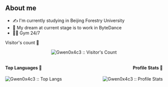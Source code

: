 ## About me
- ✍ I'm currently studying in Beijing Forestry University
- 👜 My dream at current stage is to work in ByteDance
- 🏋️‍♂️ Gym 24/7

<p align="center>
  <h4 align="center">Visitor's count 👀</h4>
  <p align="center"><img src="https://profile-counter.glitch.me/{Gwen0x4c3}/count.svg" alt="Gwen0x4c3 :: Visitor's Count" /></p>
</p>

<div style="display: flex; justify-content: space-between;">
  <div style="flex: 1; text-align: left;">
    <h4>Top Languages 👅</h4>
    <img src="https://github-readme-stats.vercel.app/api/top-langs/?username=Gwen0x4c3&langs_count=10&theme=tokyonight&layout=compact" alt="Gwen0x4c3 :: Top Langs" />
  </div>

  <div style="flex: 1; text-align: right;">
    <h4>Profile Stats 🎹</h4>
    <img src="https://github-readme-stats.vercel.app/api?username=Gwen0x4c3&show_icons=true&theme=synthwave" alt="Gwen0x4c3 :: Profile Stats" />
  </div>
</div>

